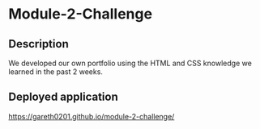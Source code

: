 # Module-2-Challenge

## Description

We developed our own portfolio using the HTML and CSS knowledge we learned in the past 2 weeks.

## Deployed application

https://gareth0201.github.io/module-2-challenge/
